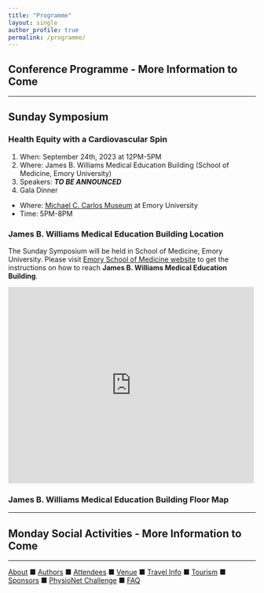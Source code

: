 ```yaml
---
title: "Programme"
layout: single
author_profile: true
permalink: /programme/
---
```

## Conference Programme - More Information to Come
---

## Sunday Symposium 
### Health Equity with a Cardiovascular Spin
1. When: September 24th, 2023 at 12PM-5PM
2. Where: James B. Williams Medical Education Building (School of Medicine, Emory University)
3. Speakers: ***TO BE ANNOUNCED***
4. Gala Dinner
- Where: [Michael C. Carlos Museum](https://carlos.emory.edu/) at Emory University
- Time: 5PM-8PM

### James B. Williams Medical Education Building Location
The Sunday Symposium will be held in School of Medicine, Emory University. Please visit [Emory School of Medicine website](https://www.med.emory.edu/about/location/directions/index.html) to get the instructions on how to reach **James B. Williams Medical Education Building**.
<iframe src="https://www.google.com/maps/embed?pb=!1m14!1m8!1m3!1d13262.937222444154!2d-84.31849215396728!3d33.79335874111268!3m2!1i1024!2i768!4f13.1!3m3!1m2!1s0x0%3A0x1241166e7267e3e0!2sEmory%20University-School%20of%20Medicine!5e0!3m2!1sen!2sus!4v1659122641913!5m2!1sen!2sus" width="500" height="400" style="border:0;" allowfullscreen="" loading="lazy" referrerpolicy="no-referrer-when-downgrade"></iframe>

### James B. Williams Medical Education Building Floor Map
---
## Monday Social Activities - More Information to Come

---

[About](../about/) &#9632; [Authors](../authors) &#9632; [Attendees](../attendees/) &#9632; [Venue](../venue/) &#9632; [Travel Info](../travel) &#9632; [Tourism](../tourism/) &#9632; [Sponsors](../sponsors/) &#9632; [PhysioNet Challenge](../challenge/) &#9632; [FAQ](../faq/)
